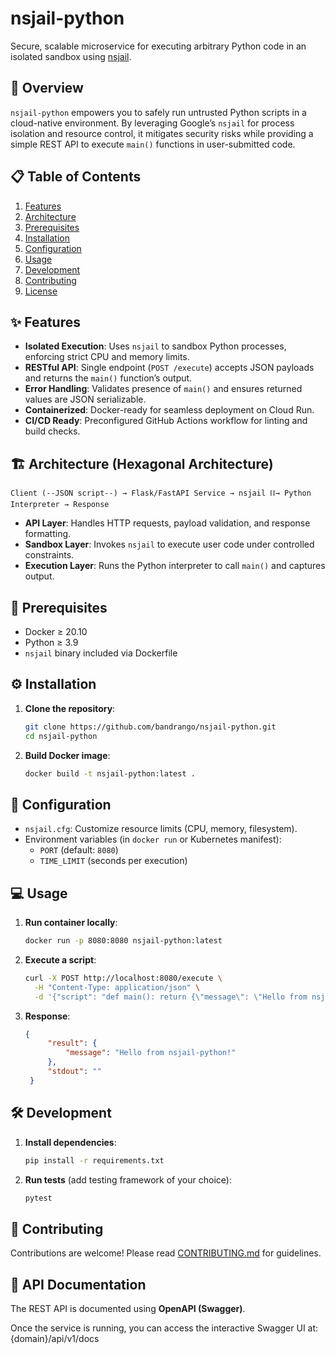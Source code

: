 # nsjail-python

Secure, scalable microservice for executing arbitrary Python code in an isolated sandbox using [nsjail](https://github.com/google/nsjail).


## 🚀 Overview

`nsjail-python` empowers you to safely run untrusted Python scripts in a cloud-native environment. By leveraging Google’s `nsjail` for process isolation and resource control, it mitigates security risks while providing a simple REST API to execute `main()` functions in user-submitted code.

## 📋 Table of Contents

1. [Features](#-features)  
2. [Architecture](#-architecture)  
3. [Prerequisites](#-prerequisites)  
4. [Installation](#-installation)  
5. [Configuration](#-configuration)  
6. [Usage](#-usage)  
7. [Development](#-development)  
8. [Contributing](#-contributing)  
9. [License](#-license)

## ✨ Features

- **Isolated Execution**: Uses `nsjail` to sandbox Python processes, enforcing strict CPU and memory limits.  
- **RESTful API**: Single endpoint (`POST /execute`) accepts JSON payloads and returns the `main()` function’s output.  
- **Error Handling**: Validates presence of `main()` and ensures returned values are JSON serializable.  
- **Containerized**: Docker-ready for seamless deployment on Cloud Run.
- **CI/CD Ready**: Preconfigured GitHub Actions workflow for linting and build checks.

## 🏗 Architecture (Hexagonal Architecture)

```plaintext
Client (--JSON script--) → Flask/FastAPI Service → nsjail ⛓️→ Python Interpreter → Response
```  
- **API Layer**: Handles HTTP requests, payload validation, and response formatting.  
- **Sandbox Layer**: Invokes `nsjail` to execute user code under controlled constraints.  
- **Execution Layer**: Runs the Python interpreter to call `main()` and captures output.

## 🔧 Prerequisites

- Docker ≥ 20.10  
- Python ≥ 3.9  
- `nsjail` binary included via Dockerfile  

## ⚙️ Installation

1. **Clone the repository**:  
   ```bash
   git clone https://github.com/bandrango/nsjail-python.git
   cd nsjail-python
   ```  
2. **Build Docker image**:  
   ```bash
   docker build -t nsjail-python:latest .
   ```

## 🔌 Configuration

- `nsjail.cfg`: Customize resource limits (CPU, memory, filesystem).  
- Environment variables (in `docker run` or Kubernetes manifest):  
  - `PORT` (default: `8080`)  
  - `TIME_LIMIT` (seconds per execution)  

## 💻 Usage

1. **Run container locally**:  
   ```bash
   docker run -p 8080:8080 nsjail-python:latest
   ```  
2. **Execute a script**:  
   ```bash
   curl -X POST http://localhost:8080/execute \
     -H "Content-Type: application/json" \
     -d '{"script": "def main(): return {\"message\": \"Hello from nsjail-python!\"}"}'
   ```  
3. **Response**:  
   ```json
   {
        "result": {
            "message": "Hello from nsjail-python!"
        },
        "stdout": ""
    }
   ```

## 🛠 Development

1. **Install dependencies**:  
   ```bash
   pip install -r requirements.txt
   ```  
2. **Run tests** (add testing framework of your choice):  
   ```bash
   pytest
   ``` 

## 🤝 Contributing

Contributions are welcome! Please read [CONTRIBUTING.md](CONTRIBUTING.md) for guidelines.  

## 📄 API Documentation

The REST API is documented using **OpenAPI (Swagger)**.

Once the service is running, you can access the interactive Swagger UI at: {domain}/api/v1/docs
